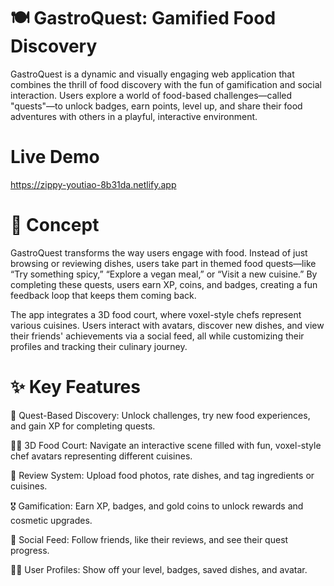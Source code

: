 # 🍽️ GastroQuest: Gamified Food Discovery
GastroQuest is a dynamic and visually engaging web application that combines the thrill of food discovery with the fun of gamification and social interaction. Users explore a world of food-based challenges—called "quests"—to unlock badges, earn points, level up, and share their food adventures with others in a playful, interactive environment.
# Live Demo 
https://zippy-youtiao-8b31da.netlify.app
# 🎯 Concept
GastroQuest transforms the way users engage with food. Instead of just browsing or reviewing dishes, users take part in themed food quests—like “Try something spicy,” “Explore a vegan meal,” or “Visit a new cuisine.” By completing these quests, users earn XP, coins, and badges, creating a fun feedback loop that keeps them coming back.

The app integrates a 3D food court, where voxel-style chefs represent various cuisines. Users interact with avatars, discover new dishes, and view their friends' achievements via a social feed, all while customizing their profiles and tracking their culinary journey.

# ✨ Key Features
🍴 Quest-Based Discovery: Unlock challenges, try new food experiences, and gain XP for completing quests.

🧑‍🍳 3D Food Court: Navigate an interactive scene filled with fun, voxel-style chef avatars representing different cuisines.

📸 Review System: Upload food photos, rate dishes, and tag ingredients or cuisines.

🎖️ Gamification: Earn XP, badges, and gold coins to unlock rewards and cosmetic upgrades.

📱 Social Feed: Follow friends, like their reviews, and see their quest progress.

🧑‍🎨 User Profiles: Show off your level, badges, saved dishes, and avatar.
